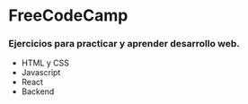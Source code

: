 # FreeCodeCamp

### Ejercicios para practicar y aprender desarrollo web.
- HTML y CSS
- Javascript
- React
- Backend
